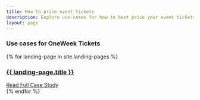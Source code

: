 ```yaml
---
title: How to price event tickets
description: Explore use-cases for how to best price your event tickets
layout: page
---
```


<div class="pb-12 mt-md-n16 mt-n12">
  <div class="container">
    <div class="row justify-content-center">
      <div class="col-lg-10 col-md-12 col-12">
        <h3 class="text-white mb-4">Use cases for OneWeek Tickets</h3>
        {% for landing-page in site.landing-pages %}
        <!-- card -->
        <div class="card border-0 rounded-3 bg-transparent mb-4 mb-md-8">
          <a href="{{ landing-page.url | absolute_url }}">
            <div class="bg-cover py-14 d-md-none rounded-top" style="background-image: url({{ landing-page.image | absolute_url }});"></div>
            <img src="{{ landing-page.image | absolute_url }}" alt="" class="img-fluid rounded-3 d-none d-md-block w-100" />
          </a>
          <!-- row -->
          <div class="row mt-md-n15 mt-n8 ms-md-4">
            <div class="col-lg-5 col-md-6 col-12">
              <!-- card -->
              <div class="card border-0 rounded-3 bg-primary">
                <!-- card body -->
                <div class="card-body p-4">
                  <!-- <img src="../assets/images/logo-airbnb.svg" alt="" class="color-white-filter mb-4" /> -->
                  <a href="{{ landing-page.url | absolute_url }}">
                    <h3 class="text-white mb-4">{{ landing-page.title }}</h3>
                  </a>
                  <a href="{{ landing-page.url | absolute_url }}" class="text-white">Read Full Case Study</a>
                </div>
              </div>
            </div>
          </div>
        </div>
        {% endfor %}
      </div>
    </div>
  </div>
</div>
